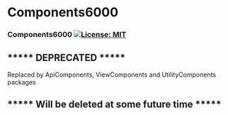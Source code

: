 # Components6000

### Components6000 [![License: MIT](https://img.shields.io/badge/License-MIT-yellow.svg)](https://en.wikipedia.org/wiki/MIT_License)

## ***** DEPRECATED *****

Replaced by ApiComponents, ViewComponents and UtilityComponents packages


## ***** Will be deleted at some future time *****
